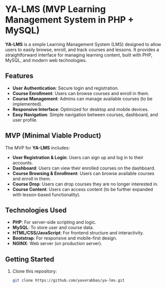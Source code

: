 # YA-LMS (MVP Learning Management System in PHP + MySQL)

**YA-LMS** is a simple Learning Management System (LMS) designed to allow users to easily browse, enroll, and track courses and lessons. It provides a straightforward interface for managing learning content, built with PHP, MySQL, and modern web technologies.

## Features

- **User Authentication**: Secure login and registration.
- **Course Enrollment**: Users can browse courses and enroll in them.
- **Course Management**: Admins can manage available courses (to be implemented).
- **Responsive Interface**: Optimized for desktop and mobile devices.
- **Easy Navigation**: Simple navigation between courses, dashboard, and user profile.

## MVP (Minimal Viable Product)

The MVP for **YA-LMS** includes:

- **User Registration & Login**: Users can sign up and log in to their accounts.
- **Dashboard**: Users can view their enrolled courses on the dashboard.
- **Course Browsing & Enrollment**: Users can browse available courses and enroll in them.
- **Course Drop**: Users can drop courses they are no longer interested in.
- **Course Content**: Users can access content (to be further expanded with lesson-based functionality).

## Technologies Used

- **PHP**: For server-side scripting and logic.
- **MySQL**: To store user and course data.
- **HTML/CSS/JavaScript**: For frontend structure and interactivity.
- **Bootstrap**: For responsive and mobile-first design.
- **NGINX**: Web server (on production server).

## Getting Started

1. Clone this repository:
   ```bash
   git clone https://github.com/yaverabbas/ya-lms.git
